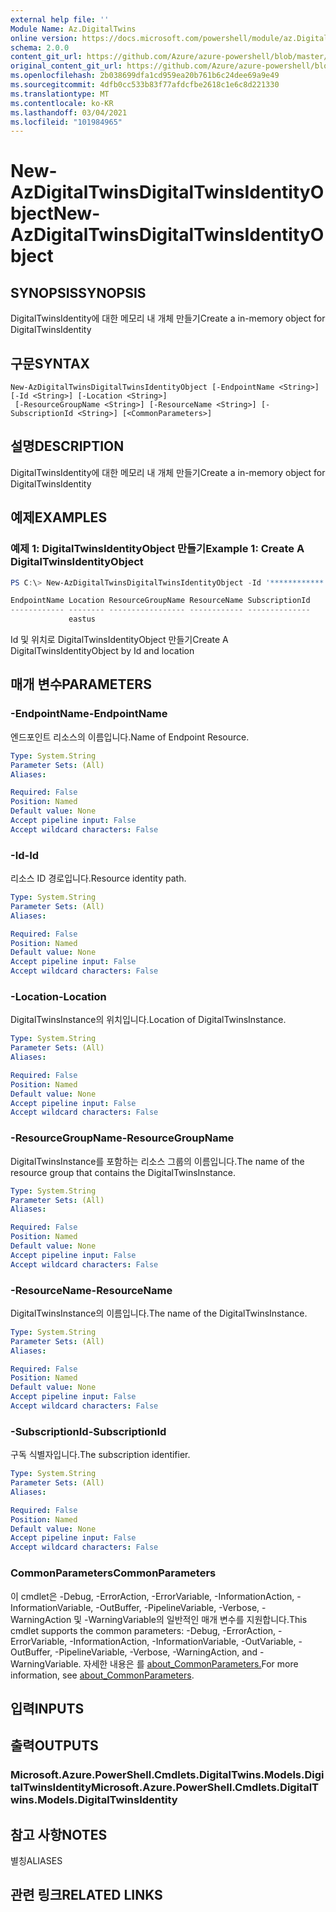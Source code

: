 ```yaml
---
external help file: ''
Module Name: Az.DigitalTwins
online version: https://docs.microsoft.com/powershell/module/az.DigitalTwins/new-AzDigitalTwinsDigitalTwinsIdentityObject
schema: 2.0.0
content_git_url: https://github.com/Azure/azure-powershell/blob/master/src/DigitalTwins/help/New-AzDigitalTwinsDigitalTwinsIdentityObject.md
original_content_git_url: https://github.com/Azure/azure-powershell/blob/master/src/DigitalTwins/help/New-AzDigitalTwinsDigitalTwinsIdentityObject.md
ms.openlocfilehash: 2b038699dfa1cd959ea20b761b6c24dee69a9e49
ms.sourcegitcommit: 4dfb0cc533b83f77afdcfbe2618c1e6c8d221330
ms.translationtype: MT
ms.contentlocale: ko-KR
ms.lasthandoff: 03/04/2021
ms.locfileid: "101984965"
---
```

# <span data-ttu-id="fb56c-101">New-AzDigitalTwinsDigitalTwinsIdentityObject</span><span class="sxs-lookup"><span data-stu-id="fb56c-101">New-AzDigitalTwinsDigitalTwinsIdentityObject</span></span>

## <span data-ttu-id="fb56c-102">SYNOPSIS</span><span class="sxs-lookup"><span data-stu-id="fb56c-102">SYNOPSIS</span></span>
<span data-ttu-id="fb56c-103">DigitalTwinsIdentity에 대한 메모리 내 개체 만들기</span><span class="sxs-lookup"><span data-stu-id="fb56c-103">Create a in-memory object for DigitalTwinsIdentity</span></span>

## <span data-ttu-id="fb56c-104">구문</span><span class="sxs-lookup"><span data-stu-id="fb56c-104">SYNTAX</span></span>

```
New-AzDigitalTwinsDigitalTwinsIdentityObject [-EndpointName <String>] [-Id <String>] [-Location <String>]
 [-ResourceGroupName <String>] [-ResourceName <String>] [-SubscriptionId <String>] [<CommonParameters>]
```

## <span data-ttu-id="fb56c-105">설명</span><span class="sxs-lookup"><span data-stu-id="fb56c-105">DESCRIPTION</span></span>
<span data-ttu-id="fb56c-106">DigitalTwinsIdentity에 대한 메모리 내 개체 만들기</span><span class="sxs-lookup"><span data-stu-id="fb56c-106">Create a in-memory object for DigitalTwinsIdentity</span></span>

## <span data-ttu-id="fb56c-107">예제</span><span class="sxs-lookup"><span data-stu-id="fb56c-107">EXAMPLES</span></span>

### <span data-ttu-id="fb56c-108">예제 1: DigitalTwinsIdentityObject 만들기</span><span class="sxs-lookup"><span data-stu-id="fb56c-108">Example 1: Create A DigitalTwinsIdentityObject</span></span>
```powershell
PS C:\> New-AzDigitalTwinsDigitalTwinsIdentityObject -Id '************' -Location eastus

EndpointName Location ResourceGroupName ResourceName SubscriptionId
------------ -------- ----------------- ------------ --------------
             eastus
```

<span data-ttu-id="fb56c-109">Id 및 위치로 DigitalTwinsIdentityObject 만들기</span><span class="sxs-lookup"><span data-stu-id="fb56c-109">Create A DigitalTwinsIdentityObject by Id and location</span></span>

## <span data-ttu-id="fb56c-110">매개 변수</span><span class="sxs-lookup"><span data-stu-id="fb56c-110">PARAMETERS</span></span>

### <span data-ttu-id="fb56c-111">-EndpointName</span><span class="sxs-lookup"><span data-stu-id="fb56c-111">-EndpointName</span></span>
<span data-ttu-id="fb56c-112">엔드포인트 리소스의 이름입니다.</span><span class="sxs-lookup"><span data-stu-id="fb56c-112">Name of Endpoint Resource.</span></span>

```yaml
Type: System.String
Parameter Sets: (All)
Aliases:

Required: False
Position: Named
Default value: None
Accept pipeline input: False
Accept wildcard characters: False
```

### <span data-ttu-id="fb56c-113">-Id</span><span class="sxs-lookup"><span data-stu-id="fb56c-113">-Id</span></span>
<span data-ttu-id="fb56c-114">리소스 ID 경로입니다.</span><span class="sxs-lookup"><span data-stu-id="fb56c-114">Resource identity path.</span></span>

```yaml
Type: System.String
Parameter Sets: (All)
Aliases:

Required: False
Position: Named
Default value: None
Accept pipeline input: False
Accept wildcard characters: False
```

### <span data-ttu-id="fb56c-115">-Location</span><span class="sxs-lookup"><span data-stu-id="fb56c-115">-Location</span></span>
<span data-ttu-id="fb56c-116">DigitalTwinsInstance의 위치입니다.</span><span class="sxs-lookup"><span data-stu-id="fb56c-116">Location of DigitalTwinsInstance.</span></span>

```yaml
Type: System.String
Parameter Sets: (All)
Aliases:

Required: False
Position: Named
Default value: None
Accept pipeline input: False
Accept wildcard characters: False
```

### <span data-ttu-id="fb56c-117">-ResourceGroupName</span><span class="sxs-lookup"><span data-stu-id="fb56c-117">-ResourceGroupName</span></span>
<span data-ttu-id="fb56c-118">DigitalTwinsInstance를 포함하는 리소스 그룹의 이름입니다.</span><span class="sxs-lookup"><span data-stu-id="fb56c-118">The name of the resource group that contains the DigitalTwinsInstance.</span></span>

```yaml
Type: System.String
Parameter Sets: (All)
Aliases:

Required: False
Position: Named
Default value: None
Accept pipeline input: False
Accept wildcard characters: False
```

### <span data-ttu-id="fb56c-119">-ResourceName</span><span class="sxs-lookup"><span data-stu-id="fb56c-119">-ResourceName</span></span>
<span data-ttu-id="fb56c-120">DigitalTwinsInstance의 이름입니다.</span><span class="sxs-lookup"><span data-stu-id="fb56c-120">The name of the DigitalTwinsInstance.</span></span>

```yaml
Type: System.String
Parameter Sets: (All)
Aliases:

Required: False
Position: Named
Default value: None
Accept pipeline input: False
Accept wildcard characters: False
```

### <span data-ttu-id="fb56c-121">-SubscriptionId</span><span class="sxs-lookup"><span data-stu-id="fb56c-121">-SubscriptionId</span></span>
<span data-ttu-id="fb56c-122">구독 식별자입니다.</span><span class="sxs-lookup"><span data-stu-id="fb56c-122">The subscription identifier.</span></span>

```yaml
Type: System.String
Parameter Sets: (All)
Aliases:

Required: False
Position: Named
Default value: None
Accept pipeline input: False
Accept wildcard characters: False
```

### <span data-ttu-id="fb56c-123">CommonParameters</span><span class="sxs-lookup"><span data-stu-id="fb56c-123">CommonParameters</span></span>
<span data-ttu-id="fb56c-124">이 cmdlet은 -Debug, -ErrorAction, -ErrorVariable, -InformationAction, -InformationVariable, -OutBuffer, -PipelineVariable, -Verbose, -WarningAction 및 -WarningVariable의 일반적인 매개 변수를 지원합니다.</span><span class="sxs-lookup"><span data-stu-id="fb56c-124">This cmdlet supports the common parameters: -Debug, -ErrorAction, -ErrorVariable, -InformationAction, -InformationVariable, -OutVariable, -OutBuffer, -PipelineVariable, -Verbose, -WarningAction, and -WarningVariable.</span></span> <span data-ttu-id="fb56c-125">자세한 내용은 를 [about_CommonParameters.](http://go.microsoft.com/fwlink/?LinkID=113216)</span><span class="sxs-lookup"><span data-stu-id="fb56c-125">For more information, see [about_CommonParameters](http://go.microsoft.com/fwlink/?LinkID=113216).</span></span>

## <span data-ttu-id="fb56c-126">입력</span><span class="sxs-lookup"><span data-stu-id="fb56c-126">INPUTS</span></span>

## <span data-ttu-id="fb56c-127">출력</span><span class="sxs-lookup"><span data-stu-id="fb56c-127">OUTPUTS</span></span>

### <span data-ttu-id="fb56c-128">Microsoft.Azure.PowerShell.Cmdlets.DigitalTwins.Models.DigitalTwinsIdentity</span><span class="sxs-lookup"><span data-stu-id="fb56c-128">Microsoft.Azure.PowerShell.Cmdlets.DigitalTwins.Models.DigitalTwinsIdentity</span></span>

## <span data-ttu-id="fb56c-129">참고 사항</span><span class="sxs-lookup"><span data-stu-id="fb56c-129">NOTES</span></span>

<span data-ttu-id="fb56c-130">별칭</span><span class="sxs-lookup"><span data-stu-id="fb56c-130">ALIASES</span></span>

## <span data-ttu-id="fb56c-131">관련 링크</span><span class="sxs-lookup"><span data-stu-id="fb56c-131">RELATED LINKS</span></span>


